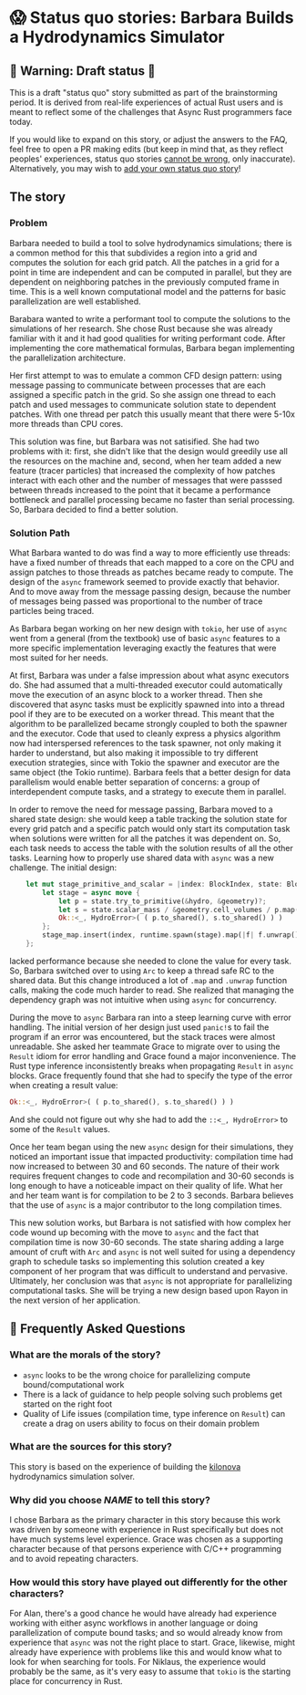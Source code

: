 # 😱 Status quo stories: Barbara Builds a Hydrodynamics Simulator

## 🚧 Warning: Draft status 🚧

This is a draft "status quo" story submitted as part of the brainstorming period. It is derived from real-life experiences of actual Rust users and is meant to reflect some of the challenges that Async Rust programmers face today. 

If you would like to expand on this story, or adjust the answers to the FAQ, feel free to open a PR making edits (but keep in mind that, as they reflect peoples' experiences, status quo stories [cannot be wrong], only inaccurate). Alternatively, you may wish to [add your own status quo story][htvsq]!

## The story
### Problem
Barbara needed to build a tool to solve hydrodynamics simulations; there is a common method for this that subdivides a region into a grid and computes the solution for each grid patch. All the patches in a grid for a point in time are independent and can be computed in parallel, but they are dependent on neighboring patches in the previously computed frame in time.  This is a well known computational model and the patterns for basic parallelization are well established.

Barabara wanted to write a performant tool to compute the solutions to the simulations of her research.  She chose Rust because she was already familiar with it and it had good qualities for writing performant code. After implementing the core mathematical formulas, Barbara began implementing the parallelization architecture. 

Her first attempt to was to emulate a common CFD design pattern: using message passing to communicate between processes that are each assigned a specific patch in the grid. So she assign one thread to each patch and used messages to communicate solution state to dependent patches.  With one thread per patch this usually meant that there were 5-10x more threads than CPU cores.

This solution was fine, but Barbara was not satisified.  She had two problems with it: first, she didn't like that the design would greedily use all the resources on the machine and, second, when her team added a new feature (tracer particles) that increased the complexity of how patches interact with each other and the number of messages that were passsed between threads increased to the point that it became a performance bottleneck and parallel processing became no faster than serial processing. So, Barbara decided to find a better solution.

### Solution Path
What Barbara wanted to do was find a way to more efficiently use threads: have a fixed number of threads that each mapped to a core on the CPU and assign patches to those threads as patches became ready to compute. The design of the `async` framework seemed to provide exactly that behavior. And to move away from the message passing design, because the number of messages being passed was proportional to the number of trace particles being traced.

As Barbara began working on her new design with `tokio`, her use of `async` went from a general (from the textbook) use of basic `async` features to a more specific implementation leveraging exactly the features that were most suited for her needs.

At first, Barbara was under a false impression about what async executors do. She had assumed that a multi-threaded executor could automatically move the execution of an async block to a worker thread. Then she discovered that async tasks must be explicitly spawned into into a thread pool if they are to be executed on a worker thread. This meant that the algorithm to be parallelized became strongly coupled to both the spawner and the executor. Code that used to cleanly express a physics algorithm now had interspersed references to the task spawner, not only making it harder to understand, but also making it impossible to try different execution strategies, since with Tokio the spawner and executor are the same object (the Tokio runtime). Barbara feels that a better design for data parallelism would enable better separation of concerns: a group of interdependent compute tasks, and a strategy to execute them in parallel.

In order to remove the need for message passing, Barbara moved to a shared state design: she would keep a table tracking the solution state for every grid patch and a specific patch would only start its computation task when solutions were written for all the patches it was dependent on. So, each task needs to access the table with the solution results of all the other tasks. Learning how to properly use shared data with `async` was a new challenge. The initial design:

```rust
    let mut stage_primitive_and_scalar = |index: BlockIndex, state: BlockState<C>, hydro: H, geometry: GridGeometry| {
        let stage = async move {
            let p = state.try_to_primitive(&hydro, &geometry)?;
            let s = state.scalar_mass / &geometry.cell_volumes / p.map(P::lorentz_factor);
            Ok::<_, HydroError>( ( p.to_shared(), s.to_shared() ) )
        };
        stage_map.insert(index, runtime.spawn(stage).map(|f| f.unwrap()).shared());
    };
```
lacked performance because she needed to clone the value for every task.  So, Barbara switched over to using `Arc` to keep a thread safe RC to the shared data. But this change introduced a lot of `.map` and `.unwrap` function calls, making the code much harder to read. She realized that managing the dependency graph was not intuitive when using `async` for concurrency.

During the move to `async` Barbara ran into a steep learning curve with error handling. The initial version of her design just used `panic!`s to fail the program if an error was encountered, but the stack traces were almost unreadable. She asked her teammate Grace to migrate over to using the `Result` idiom for error handling and Grace found a major inconvenience. The Rust type inference inconsistently breaks when propagating `Result` in `async` blocks. Grace frequently found that she had to specify the type of the error when creating a result value:
```rust
Ok::<_, HydroError>( ( p.to_shared(), s.to_shared() ) )  
```
And she could not figure out why she had to add the `::<_, HydroError>` to some of the `Result` values.

Once her team began using the new `async` design for their simulations, they noticed an important issue that impacted productivity: compilation time had now increased to between 30 and 60 seconds. The nature of their work requires frequent changes to code and recompilation and 30-60 seconds is long enough to have a noticeable impact on their quality of life.  What her and her team want is for compilation to be 2 to 3 seconds. Barbara believes that the use of `async` is a major contributor to the long compilation times.

This new solution works, but Barbara is not satisfied with how complex her code wound up becoming with the move to `async` and the fact that compilation time is now 30-60 seconds.  The state sharing adding a large amount of cruft with `Arc` and `async` is not well suited for using a dependency graph to schedule tasks so implementing this solution created a key component of her program that was difficult to understand and pervasive. Ultimately, her conclusion was that `async` is not appropriate for parallelizing computational tasks. She will be trying a new design based upon Rayon in the next version of her application.

## 🤔 Frequently Asked Questions

### **What are the morals of the story?**
- `async` looks to be the wrong choice for parallelizing compute bound/computational work
- There is a lack of guidance to help people solving such problems get started on the right foot
- Quality of Life issues (compilation time, type inference on `Result`) can create a drag on users ability to focus on their domain problem

### **What are the sources for this story?**
This story is based on the experience of building the [kilonova](https://github.com/clemson-cal/app-kilonova) hydrodynamics simulation solver.

### **Why did you choose *NAME* to tell this story?**
I chose Barbara as the primary character in this story because this work was driven by someone with experience in Rust specifically but does not have much systems level experience. Grace was chosen as a supporting character because of that persons experience with C/C++ programming and to avoid repeating characters.

### **How would this story have played out differently for the other characters?**
For Alan, there's a good chance he would have already had experience working with either async workflows in another language or doing parallelization of compute bound tasks; and so would already know from experience that `async` was not the right place to start.  Grace, likewise, might already have experience with problems like this and would know what to look for when searching for tools. For Niklaus, the experience would probably be the same, as it's very easy to assume that `tokio` is the starting place for concurrency in Rust.

[character]: ../characters.md
[status quo stories]: ./status_quo.md
[Alan]: ../characters/alan.md
[Grace]: ../characters/grace.md
[Niklaus]: ../characters/niklaus.md
[Barbara]: ../characters/barbara.md
[htvsq]: ../how_to_vision/status_quo.md
[cannot be wrong]: ../how_to_vision/comment.md#comment-to-understand-or-improve-not-to-negate-or-dissuade

